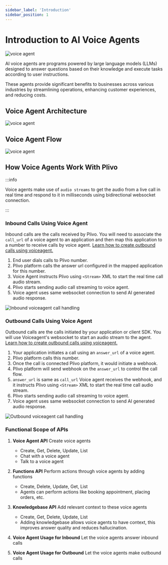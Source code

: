 ```yaml
---
sidebar_label: 'Introduction'
sidebar_position: 1
---
```


# Introduction to AI Voice Agents

![voice agent](/img/voice_bot_icon.svg)

AI voice agents are programs powered by large language models (LLMs) designed to answer questions based on their knowledge and execute tasks according to user instructions.

These agents provide significant benefits to businesses across various industries by streamlining operations, enhancing customer experiences, and reducing costs.


## Voice Agent Architecture

![voice agent](/img/voice_agent_arch.svg)

## Voice Agent Flow

![voice agent](/img/agent_flow.svg)


## How Voice Agents Work With Plivo

:::info

Voice agents make use of `audio streams` to get the audio from a live call in real time and respond to it in milliseconds using bidirectional websocket connection.

:::


### Inbound Calls Using Voice Agent

Inbound calls are the calls received by Plivo. You will need to associate the `call_url`  of a voice agent to an application and then map this application to a number to receive calls by voice agent. [Learn how to create outbound calls using voiceagent.](Inbound%20Calls%20with%20Voiceagent.md)

1. End user dials calls to Plivo number.
2. Plivo platform calls the answer url configured in the mapped application for this number.
3. Voice Agent instructs Plivo using `<Stream>` XML to start the real time call audio stream.
4. Plivo starts sending audio call streaming to voice agent. 
5. Voice agent uses same websocket connection to send AI generated audio response.

![Inbound voiceagent call handling](/img/inbound_voicebot_v1.svg)


### Outbound Calls Using Voice Agent

Outbound calls are the calls initiated by your application or client SDK. You will use Voiceagent's websocket to start an audio stream to the agent. [Learn how to create outbound calls using voiceagent.](Outbound%20Calls%20with%20Voiceagent.md)

1. Your application initiates a call using an `answer_url` of a voice agent.
2. Plivo platform calls this number.
3. Once the call is connected Plivo platform, it would initiate a webhook. 
4. Plivo platform will send webhook on the `answer_url` to control the call flow.
5. `answer_url` is same as `call_url` Voice agent receives the webhook, and it instructs Plivo using `<Stream>` XML to start the real time call audio stream.
6. Plivo starts sending audio call streaming to voice agent.
7. Voice agent uses same websocket connection to send AI generated audio response.



![Outbound voiceagent call handling](/img/Outbound_voicebot_v1.svg)

### Functional Scope of APIs

1. **Voice Agent API** Create voice agents
    - Create, Get, Delete, Update, List
    - Chat with a voice agent
    - Talk to a voice agent
2. **Functions API** Perform actions through voice agents by adding functions
    - Create, Delete, Update, Get, List
    - Agents can perform actions like booking appointment, placing orders, etc.
3. **Knowledgebase API** Add relevant context to these voice agents
    - Create, Get, Delete, Update, List
    - Adding knowledgebase allows voice agents to have context, this improves answer quality and reduces hallucination.

4. **Voice Agent Usage for Inbound** Let the voice agents answer inbound calls
 
5. **Voice Agent Usage for Outbound** Let the voice agents make outbound calls




